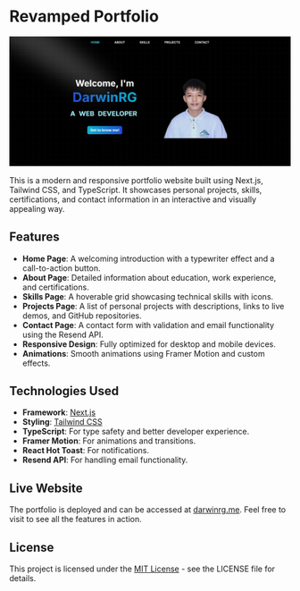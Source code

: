 # Revamped Portfolio

![Portfolio Preview](./assets/screenshot.jpeg)

This is a modern and responsive portfolio website built using Next.js, Tailwind CSS, and TypeScript. It showcases personal projects, skills, certifications, and contact information in an interactive and visually appealing way.

## Features

- **Home Page**: A welcoming introduction with a typewriter effect and a call-to-action button.
- **About Page**: Detailed information about education, work experience, and certifications.
- **Skills Page**: A hoverable grid showcasing technical skills with icons.
- **Projects Page**: A list of personal projects with descriptions, links to live demos, and GitHub repositories.
- **Contact Page**: A contact form with validation and email functionality using the Resend API.
- **Responsive Design**: Fully optimized for desktop and mobile devices.
- **Animations**: Smooth animations using Framer Motion and custom effects.

## Technologies Used

- **Framework**: [Next.js](https://nextjs.org/)
- **Styling**: [Tailwind CSS](https://tailwindcss.com/)
- **TypeScript**: For type safety and better developer experience.
- **Framer Motion**: For animations and transitions.
- **React Hot Toast**: For notifications.
- **Resend API**: For handling email functionality.


## Live Website

The portfolio is deployed and can be accessed at [darwinrg.me](https://darwinrg.me). Feel free to visit to see all the features in action.

## License

This project is licensed under the [MIT License](LICENSE) - see the LICENSE file for details.
